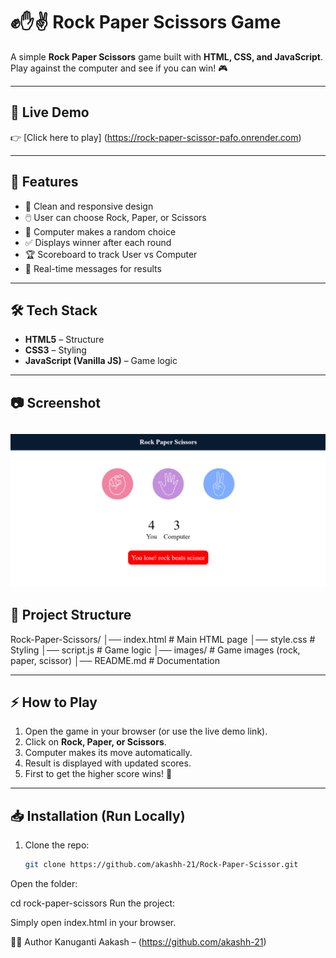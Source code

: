 # ✊✋✌️ Rock Paper Scissors Game

A simple **Rock Paper Scissors** game built with **HTML, CSS, and JavaScript**.  
Play against the computer and see if you can win! 🎮  

---

## 🚀 Live Demo  
👉 [Click here to play] (https://rock-paper-scissor-pafo.onrender.com)   

---

## 📌 Features
- 🎨 Clean and responsive design  
- 🖱️ User can choose Rock, Paper, or Scissors  
- 🤖 Computer makes a random choice  
- ✅ Displays winner after each round  
- 🏆 Scoreboard to track User vs Computer  
- 🔄 Real-time messages for results  

---

## 🛠️ Tech Stack
- **HTML5** – Structure  
- **CSS3** – Styling  
- **JavaScript (Vanilla JS)** – Game logic  

---

## 📷 Screenshot
![Game Screenshot](images/demo.png)  
---

## 📂 Project Structure
Rock-Paper-Scissors/
│── index.html # Main HTML page
│── style.css # Styling
│── script.js # Game logic
│── images/ # Game images (rock, paper, scissor)
│── README.md # Documentation


---

## ⚡ How to Play
1. Open the game in your browser (or use the live demo link).  
2. Click on **Rock, Paper, or Scissors**.  
3. Computer makes its move automatically.  
4. Result is displayed with updated scores.  
5. First to get the higher score wins! 🎉  

---

## 📥 Installation (Run Locally)
1. Clone the repo:
   ```bash
   git clone https://github.com/akashh-21/Rock-Paper-Scissor.git
Open the folder:

cd rock-paper-scissors
Run the project:

Simply open index.html in your browser.

👨‍💻 Author
Kanuganti Aakash – (https://github.com/akashh-21)

